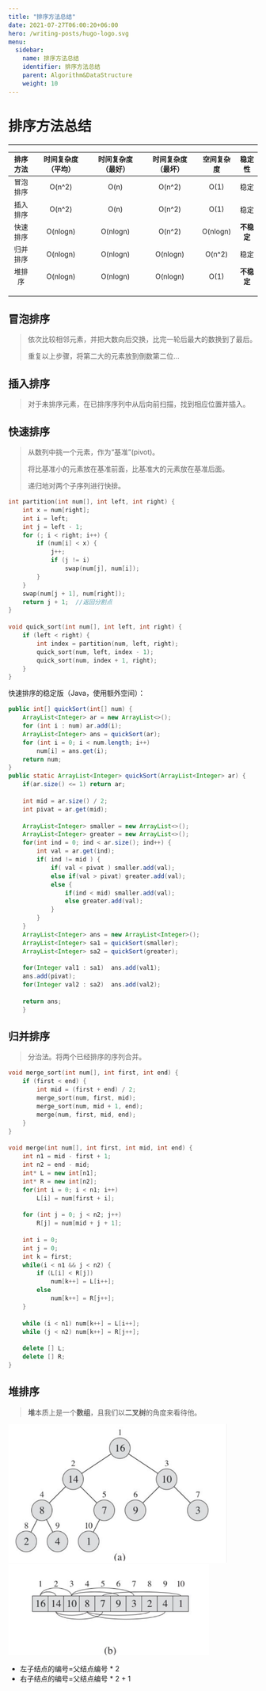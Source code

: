 ```yaml
---
title: "排序方法总结"
date: 2021-07-27T06:00:20+06:00
hero: /writing-posts/hugo-logo.svg
menu:
  sidebar:
    name: 排序方法总结
    identifier: 排序方法总结
    parent: Algorithm&DataStructure
    weight: 10
---
```


# 排序方法总结

---

| 排序方法 | 时间复杂度（平均） | 时间复杂度（最好） | 时间复杂度（最坏） | 空间复杂度 |   稳定性   |
| :------: | :----------------: | :----------------: | :----------------: | :--------: | :--------: |
| 冒泡排序 |       O(n^2)       |        O(n)        |       O(n^2)       |    O(1)    |    稳定    |
| 插入排序 |       O(n^2)       |        O(n)        |       O(n^2)       |    O(1)    |    稳定    |
| 快速排序 |      O(nlogn)      |      O(nlogn)      |       O(n^2)       |  O(nlogn)  | **不稳定** |
| 归并排序 |      O(nlogn)      |      O(nlogn)      |      O(nlogn)      |   O(n^2)   |    稳定    |
|  堆排序  |      O(nlogn)      |      O(nlogn)      |      O(nlogn)      |    O(1)    | **不稳定** |
|          |                    |                    |                    |            |            |
|          |                    |                    |                    |            |            |
|          |                    |                    |                    |            |            |

## 冒泡排序

> 依次比较相邻元素，并把大数向后交换，比完一轮后最大的数换到了最后。
>
> 重复以上步骤，将第二大的元素放到倒数第二位...



## 插入排序

> 对于未排序元素，在已排序序列中从后向前扫描，找到相应位置并插入。



## 快速排序

> 从数列中挑一个元素，作为“基准”(pivot)。
>
> 将比基准小的元素放在基准前面，比基准大的元素放在基准后面。
>
> 递归地对两个子序列进行快排。

```c++
int partition(int num[], int left, int right) {
    int x = num[right];
    int i = left;
    int j = left - 1;
    for (; i < right; i++) {
        if (num[i] < x) {
            j++;
            if (j != i)
                swap(num[j], num[i]);
        }
    }
    swap(num[j + 1], num[right]);
    return j + 1;  //返回分割点
}

void quick_sort(int num[], int left, int right) {
    if (left < right) {
        int index = partition(num, left, right);
        quick_sort(num, left, index - 1);
        quick_sort(num, index + 1, right);
    }
}
```

快速排序的稳定版（Java，使用额外空间）：

```java
public int[] quickSort(int[] num) {
    ArrayList<Integer> ar = new ArrayList<>();
    for (int i : num) ar.add(i);
    ArrayList<Integer> ans = quickSort(ar);
    for (int i = 0; i < num.length; i++)
        num[i] = ans.get(i);
    return num;
}
public static ArrayList<Integer> quickSort(ArrayList<Integer> ar) {
    if(ar.size() <= 1) return ar;

    int mid = ar.size() / 2;
    int pivat = ar.get(mid);

    ArrayList<Integer> smaller = new ArrayList<>();
    ArrayList<Integer> greater = new ArrayList<>();
    for(int ind = 0; ind < ar.size(); ind++) {
        int val = ar.get(ind);
        if( ind != mid ) {
            if( val < pivat ) smaller.add(val);
            else if(val > pivat) greater.add(val);
            else {                   
                if(ind < mid) smaller.add(val);
                else greater.add(val);
            }
        }
    }
    ArrayList<Integer> ans = new ArrayList<Integer>();              
    ArrayList<Integer> sa1 = quickSort(smaller);
    ArrayList<Integer> sa2 = quickSort(greater);

    for(Integer val1 : sa1)  ans.add(val1);  
    ans.add(pivat);
    for(Integer val2 : sa2)  ans.add(val2);

    return ans;        
    }
```



## 归并排序

> 分治法。将两个已经排序的序列合并。

```c++
void merge_sort(int num[], int first, int end) {
    if (first < end) {
        int mid = (first + end) / 2;
        merge_sort(num, first, mid);
        merge_sort(num, mid + 1, end);
        merge(num, first, mid, end);
    }
}

void merge(int num[], int first, int mid, int end) {
    int n1 = mid - first + 1;
    int n2 = end - mid;
    int* L = new int[n1];
    int* R = new int[n2];
    for(int i = 0; i < n1; i++)
        L[i] = num[first + i];

    for (int j = 0; j < n2; j++)
        R[j] = num[mid + j + 1];

    int i = 0;
    int j = 0;
    int k = first;
    while(i < n1 && j < n2) {
        if (L[i] < R[j])
            num[k++] = L[i++];
        else
            num[k++] = R[j++];
    }

    while (i < n1) num[k++] = L[i++];
    while (j < n2) num[k++] = R[j++];
    
    delete [] L;
    delete [] R;
}
```

## 堆排序

> **堆**本质上是一个**数组**，且我们以**二叉树**的角度来看待他。

<img src=" /images/posts/Algorithm&DataStructure/image-20210827161426717.png" alt="image-20210827161426717" style="zoom:70%;" />

<img src="/images/posts/Algorithm&DataStructure/image-20210827161442509.png" alt="image-20210827161442509" style="zoom:70%;" />

* 左子结点的编号=父结点编号 * 2 
* 右子结点的编号=父结点编号 * 2 + 1

